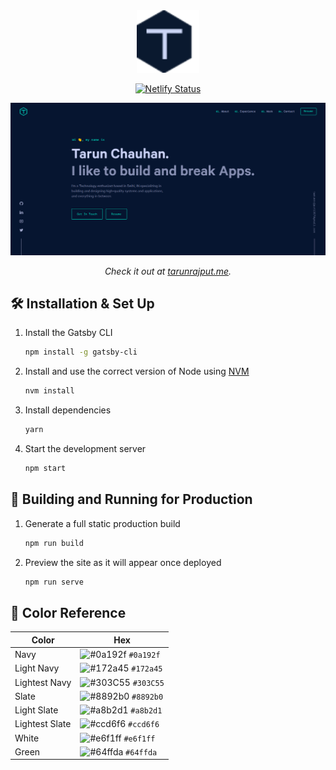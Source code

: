<div align="center">
  <img alt="Logo" src="https://raw.githubusercontent.com/tarunrajput/personal-portfolio/main/src/images/logo.png" width="100" />
</div>
<p align="center">
  <a href="https://app.netlify.com/sites/tarunrajput/deploys" target="_blank">
    <img src="https://api.netlify.com/api/v1/badges/3dd94285-850b-4579-8651-c9ebf699328b/deploy-status" alt="Netlify Status" />
  </a>
</p>

![demo](https://raw.githubusercontent.com/tarunrajput/personal-portfolio/main/src/images/demo.png)

<p align="center"><em>Check it out at <a href="https://tarunrajput.me" target="_blank" rel="noopener noreferrer">tarunrajput.me</a>.</em></p>

## 🛠 Installation & Set Up

1. Install the Gatsby CLI

   ```sh
   npm install -g gatsby-cli
   ```

2. Install and use the correct version of Node using [NVM](https://github.com/nvm-sh/nvm)

   ```sh
   nvm install
   ```

3. Install dependencies

   ```sh
   yarn
   ```

4. Start the development server

   ```sh
   npm start
   ```

## 🚀 Building and Running for Production

1. Generate a full static production build

   ```sh
   npm run build
   ```

1. Preview the site as it will appear once deployed

   ```sh
   npm run serve
   ```

## 🎨 Color Reference

| Color          | Hex                                                                |
| -------------- | ------------------------------------------------------------------ |
| Navy           | ![#0a192f](https://via.placeholder.com/10/0a192f?text=+) `#0a192f` |
| Light Navy     | ![#172a45](https://via.placeholder.com/10/0a192f?text=+) `#172a45` |
| Lightest Navy  | ![#303C55](https://via.placeholder.com/10/303C55?text=+) `#303C55` |
| Slate          | ![#8892b0](https://via.placeholder.com/10/8892b0?text=+) `#8892b0` |
| Light Slate    | ![#a8b2d1](https://via.placeholder.com/10/a8b2d1?text=+) `#a8b2d1` |
| Lightest Slate | ![#ccd6f6](https://via.placeholder.com/10/ccd6f6?text=+) `#ccd6f6` |
| White          | ![#e6f1ff](https://via.placeholder.com/10/e6f1ff?text=+) `#e6f1ff` |
| Green          | ![#64ffda](https://via.placeholder.com/10/64ffda?text=+) `#64ffda` |
